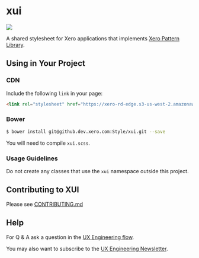 # xui

<a href="https://teamcity.dev.xero.com/viewType.html?buildTypeId=Xui_Style_Master"><img src="https://teamcity.dev.xero.com/app/rest/builds/buildType:(id:Xui_Style_Master)/statusIcon"></a>

A shared stylesheet for Xero applications that implements [Xero Pattern Library](https://xero.invisionapp.com/boards/DN2P9HFAUVQP).

## Using in Your Project

### CDN

Include the following `link` in your page:

```html
<link rel="stylesheet" href="https://xero-rd-edge.s3-us-west-2.amazonaws.com/style/xui/2.0.1/xui.css"/>
```

### Bower
```bash
$ bower install git@github.dev.xero.com:Style/xui.git --save
```

You will need to compile `xui.scss`.

### Usage Guidelines

Do not create any classes that use the `xui` namespace outside this project.

## Contributing to XUI

Please see [CONTRIBUTING.md](./CONTRIBUTING.md)

## Help

For Q & A ask a question in the [UX Engineering flow](https://www.flowdock.com/app/xero/ux-engineering).

You may also want to subscribe to the [UX Engineering Newsletter](http://xero.us11.list-manage1.com/subscribe?u=b6eb05e31e28aab10df3721c6&id=5c27a93854).
